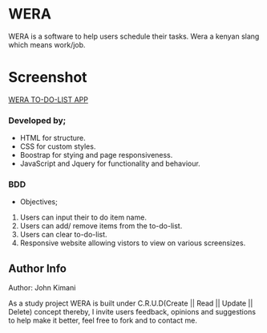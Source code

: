 # WERA
WERA is a software to help users schedule their tasks.
Wera a kenyan slang which means work/job. 

# Screenshot
 [WERA TO-DO-LIST APP](https://github.com/John-Kimani/To-Do-List-software/blob/gh-pages/wera.png)
### Developed by;
* HTML for structure.
* CSS for custom styles.
* Boostrap for stying and page responsiveness.
* JavaScript and Jquery for functionality and behaviour.

### BDD
* Objectives;
1. Users can input their to do item name.
2. Users can add/ remove items from the to-do-list.
3. Users can clear to-do-list.
4. Responsive website allowing vistors to view on various screensizes.


## Author Info
Author: John Kimani

As a study project WERA is built under C.R.U.D(Create || Read || Update || Delete) concept thereby, I invite users feedback, opinions and suggestions to help make it better, feel free to fork and to contact me.